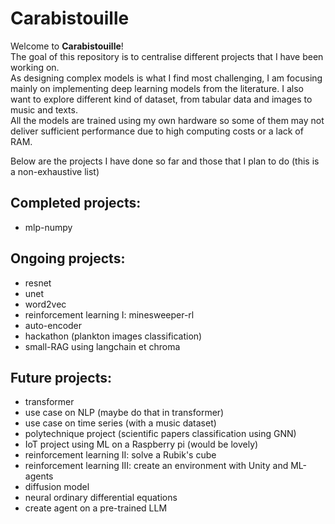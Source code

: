 # Carabistouille

Welcome to **Carabistouille**!  
The goal of this repository is to centralise different projects that I have been working on. \
As designing complex models is what I find most challenging, I am focusing mainly on implementing deep learning models from the literature. I also want to explore different kind of dataset, from tabular data and images to music and texts.  
All the models are trained using my own hardware so some of them may not deliver sufficient performance due to high computing costs or a lack of RAM.  
  
Below are the projects I have done so far and those that I plan to do (this is a non-exhaustive list)  


## **Completed projects:**
- mlp-numpy

## **Ongoing projects:**
- resnet
- unet
- word2vec
- reinforcement learning I: minesweeper-rl
- auto-encoder
- hackathon (plankton images classification)
- small-RAG using langchain et chroma


## **Future projects:**
- transformer
- use case on NLP (maybe do that in transformer)
- use case on time series (with a music dataset)
- polytechnique project (scientific papers classification using GNN)
- IoT project using ML on a Raspberry pi (would be lovely)
- reinforcement learning II: solve a Rubik's cube
- reinforcement learning III: create an environment with Unity and ML-agents
- diffusion model
- neural ordinary differential equations
- create agent on a pre-trained LLM
